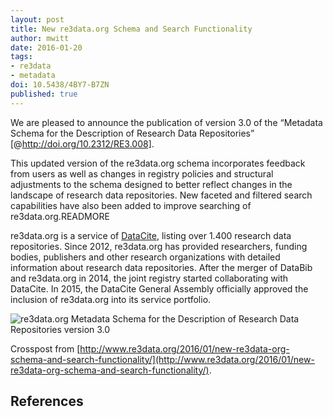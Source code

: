 ```yaml
---
layout: post
title: New re3data.org Schema and Search Functionality
author: mwitt
date: 2016-01-20
tags:
- re3data
- metadata
doi: 10.5438/4BY7-B7ZN
published: true
---
```

We are pleased to announce the publication of version 3.0 of the “Metadata Schema for the Description of Research Data Repositories” [@http://doi.org/10.2312/RE3.008].

This updated version of the re3data.org schema incorporates feedback from users as well as changes in registry policies and structural adjustments to the schema designed to better reflect changes in the landscape of research data repositories. New faceted and filtered search capabilities have also been added to improve searching of re3data.org.READMORE

re3data.org is a service of [DataCite](http://datacite.org), listing over 1.400 research data repositories. Since 2012, re3data.org has provided researchers, funding bodies, publishers and other research organizations with detailed information about research data repositories. After the merger of DataBib and re3data.org in 2014, the joint registry started collaborating with DataCite. In 2015, the DataCite General Assembly officially approved the inclusion of re3data.org into its service portfolio.

![re3data.org Metadata Schema for the Description of Research Data Repositories version 3.0](http://www.re3data.org/wp-content/uploads/2016/01/web.png)

Crosspost from [http://www.re3data.org/2016/01/new-re3data-org-schema-and-search-functionality/](http://www.re3data.org/2016/01/new-re3data-org-schema-and-search-functionality/).

## References

